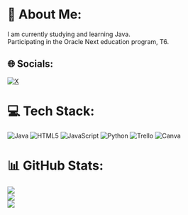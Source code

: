 # 💫 About Me:
I am currently studying and learning Java.<br>Participating in the Oracle Next education program, T6.


## 🌐 Socials:
[![X](https://img.shields.io/badge/X-black.svg?logo=X&logoColor=white)](https://x.com/gabrielnascmt_2) 

# 💻 Tech Stack:
![Java](https://img.shields.io/badge/java-%23ED8B00.svg?style=flat&logo=openjdk&logoColor=white) ![HTML5](https://img.shields.io/badge/html5-%23E34F26.svg?style=flat&logo=html5&logoColor=white) ![JavaScript](https://img.shields.io/badge/javascript-%23323330.svg?style=flat&logo=javascript&logoColor=%23F7DF1E) ![Python](https://img.shields.io/badge/python-3670A0?style=flat&logo=python&logoColor=ffdd54) ![Trello](https://img.shields.io/badge/Trello-%23026AA7.svg?style=flat&logo=Trello&logoColor=white) ![Canva](https://img.shields.io/badge/Canva-%2300C4CC.svg?style=flat&logo=Canva&logoColor=white)
# 📊 GitHub Stats:
![](https://github-readme-stats.vercel.app/api?username=gabnscmt&theme=graywhite&hide_border=true&include_all_commits=false&count_private=false)<br/>
![](https://github-readme-streak-stats.herokuapp.com/?user=gabnscmt&theme=graywhite&hide_border=true)<br/>
![](https://github-readme-stats.vercel.app/api/top-langs/?username=gabnscmt&theme=graywhite&hide_border=true&include_all_commits=false&count_private=false&layout=compact)

<!-- Proudly created with GPRM ( https://gprm.itsvg.in ) -->